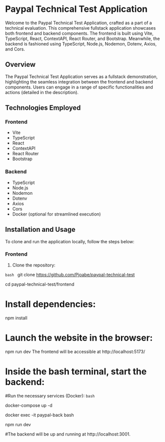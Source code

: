 # Paypal Technical Test Application

Welcome to the Paypal Technical Test Application, crafted as a part of a technical evaluation. This comprehensive fullstack application showcases both frontend and backend components. The frontend is built using Vite, TypeScript, React, ContextAPI, React Router, and Bootstrap. Meanwhile, the backend is fashioned using TypeScript, Node.js, Nodemon, Dotenv, Axios, and Cors.

## Overview

The Paypal Technical Test Application serves as a fullstack demonstration, highlighting the seamless integration between the frontend and backend components. Users can engage in a range of specific functionalities and actions (detailed in the description).

## Technologies Employed

### Frontend

- Vite
- TypeScript
- React
- ContextAPI
- React Router
- Bootstrap

### Backend

- TypeScript
- Node.js
- Nodemon
- Dotenv
- Axios
- Cors
- Docker (optional for streamlined execution)

## Installation and Usage

To clone and run the application locally, follow the steps below:

### Frontend

1. Clone the repository:

```bash ```
git clone https://github.com/Pjoabe/paypal-technical-test


cd paypal-technical-test/frontend

# Install dependencies:
npm install

# Launch the website in the browser:
npm run dev
The frontend will be accessible at http://localhost:5173/

# Inside the bash terminal, start the backend:

#Run the necessary services (Docker):
```bash```


docker-compose up -d



docker exec -it paypal-back bash



npm run dev



#The backend will be up and running at http://localhost:3001.
